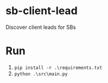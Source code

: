 # sb-client-lead
Discover client leads for SBs

# Run
1. ```pip install -r .\requirements.txt```
2. ```python .\src\main.py```